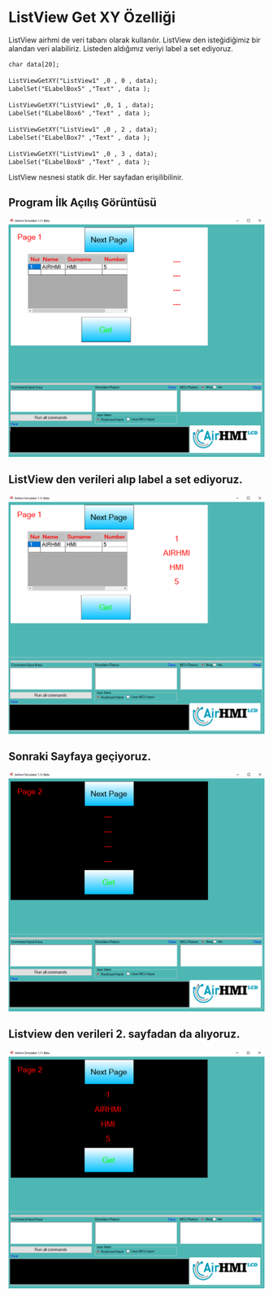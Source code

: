 # ListView Get XY Özelliği

ListView airhmi de veri tabanı olarak kullanılır. 
ListView den isteğidiğimiz bir alandan veri alabiliriz. Listeden aldığımız veriyi label a set ediyoruz.

```
char data[20];

ListViewGetXY("ListView1" ,0 , 0 , data);
LabelSet("ELabelBox5" ,"Text" , data );

ListViewGetXY("ListView1" ,0, 1 , data);
LabelSet("ELabelBox6" ,"Text" , data );

ListViewGetXY("ListView1" ,0 , 2 , data);
LabelSet("ELabelBox7" ,"Text" , data );

ListViewGetXY("ListView1" ,0 , 3 , data);
LabelSet("ELabelBox8" ,"Text" , data );
```

ListView nesnesi statik dir. Her sayfadan erişilibilinir. 

## Program İlk Açılış Görüntüsü
![Açıklama Metni](1.png)
## ListView den verileri alıp label a set ediyoruz. 
![Açıklama Metni](2.png)
## Sonraki Sayfaya geçiyoruz. 
![Açıklama Metni](3.png)
## Listview den verileri 2. sayfadan da alıyoruz. 
![Açıklama Metni](4.png)


